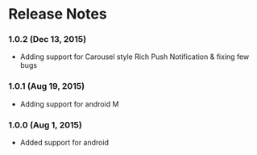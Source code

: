 # Release Notes

### 1.0.2 (Dec 13, 2015)
* Adding support for Carousel style Rich Push Notification & fixing few bugs

### 1.0.1 (Aug 19, 2015)
* Adding support for android M

### 1.0.0 (Aug 1, 2015)
* Added support for android
